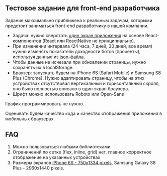 ## Тестовое задание для front-end разработчика

Задание максимально приближена к реальным задачам, которыми предстоит заниматься front-end разработчику в нашей компании.

* Задача: нужно сверстать [один экран приложения](../frontend/layout_preview.png) на основе React-компонентов (React или ReactNative не принципиально).
* При изменении интервала (24 часа, 7 дней, 30 дней, все время) нужно изменять показатели доходности ботов (проценты), используя данные из [json-файла](../frontend/src).
* Чтобы данные не исчезали при обновлении страницы, нужно сохранять их в localStorage.
* Браузер: запускать будем на iPhone 6S (Safari Mobile) и Samsung S8 Plus (Chrome). Нужно адаптировать страницу, чтобы на этих устройствах отсутствовал вертикальный и горизонтальный скролл, оно было полностью вписано в один экран браузера.
* Шрифт можно использовать Roboto или Open-Sans

График программировать не нужно.

Оценивать будем качество кода и качество отображения приложения в мобильных браузерах.


## FAQ
1) Можно пользоваться любыми библиотеками
2) Ограничений по сетке (flex, inline, grid) нет, главное корректное отображение на указанных устройствах
3) Размеры экранов [iPhone 6S - 750x1334 pixels](..https://developer.apple.com/library/archive/documentation/DeviceInformation/Reference/iOSDeviceCompatibility/Displays/Displays.html), Samsung Galaxy S8 Plus - 2960x1440 pixels.
